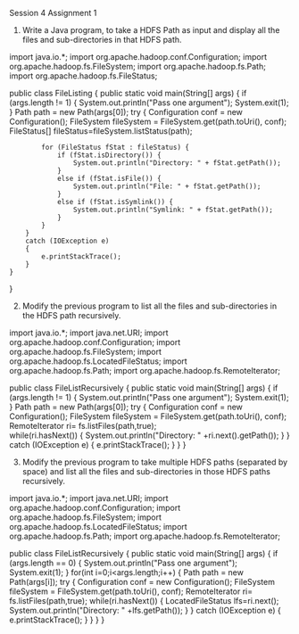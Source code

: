 Session 4
Assignment 1
1.	Write a Java program, to take a HDFS Path as input and display all the files and sub-directories in that HDFS path.

import java.io.*;
import org.apache.hadoop.conf.Configuration;
import org.apache.hadoop.fs.FileSystem;
import org.apache.hadoop.fs.Path;
import org.apache.hadoop.fs.FileStatus;

public class FileListing {
	public static void main(String[] args) {
		if (args.length != 1) {
			System.out.println("Pass one argument");
			System.exit(1);
		}
		Path path = new Path(args[0]);
		try
		{
			Configuration conf = new Configuration();
			FileSystem fileSystem = FileSystem.get(path.toUri(), conf);
			FileStatus[] fileStatus=fileSystem.listStatus(path);
			
			for (FileStatus fStat : fileStatus) {
				if (fStat.isDirectory()) {
					System.out.println("Directory: " + fStat.getPath());
				}
				else if (fStat.isFile()) {
					System.out.println("File: " + fStat.getPath());
				}
				else if (fStat.isSymlink()) {
					System.out.println("Symlink: " + fStat.getPath());
				}
			}
		}
		catch (IOException e)
		{
            e.printStackTrace();
		}
	}
}

2.	Modify the previous program to list all the files and sub-directories in the HDFS path recursively.

import java.io.*;
import java.net.URI;
import org.apache.hadoop.conf.Configuration;
import org.apache.hadoop.fs.FileSystem;
import org.apache.hadoop.fs.LocatedFileStatus;
import org.apache.hadoop.fs.Path;
import org.apache.hadoop.fs.RemoteIterator;

public class FileListRecursively 
{
	public static void main(String[] args) {
		if (args.length != 1) {
			System.out.println("Pass one argument");
			System.exit(1);
		}
		Path path = new Path(args[0]);
		try
		{
			Configuration conf = new Configuration();
			FileSystem fileSystem = FileSystem.get(path.toUri(), conf);
			RemoteIterator<LocatedFileStatus> ri= fs.listFiles(path,true);			
			while(ri.hasNext()) 
{
				System.out.println("Directory: " +ri.next().getPath());
			}
		}
		catch (IOException e)
		{
            e.printStackTrace();
		}
	}
}

3. Modify the previous program to take multiple HDFS paths (separated by space) and list all the files and sub-directories in those HDFS paths recursively.

import java.io.*;
import java.net.URI;
import org.apache.hadoop.conf.Configuration;
import org.apache.hadoop.fs.FileSystem;
import org.apache.hadoop.fs.LocatedFileStatus;
import org.apache.hadoop.fs.Path;
import org.apache.hadoop.fs.RemoteIterator;

public class FileListRecursively 
{
	public static void main(String[] args) {
		if (args.length == 0) {
			System.out.println("Pass one argument");
			System.exit(1);
		}
for(int i=0;i<args.length;i++)
{
		Path path = new Path(args[i]);
		try
		{
			Configuration conf = new Configuration();
			FileSystem fileSystem = FileSystem.get(path.toUri(), conf);
			RemoteIterator<LocatedFileStatus> ri= fs.listFiles(path,true);
			while(ri.hasNext()) 
{
	LocatedFileStatus lfs=ri.next();
				System.out.println("Directory: " +lfs.getPath());
			}
		}
		catch (IOException e)
		{
            e.printStackTrace();
		}
	}
}
}
